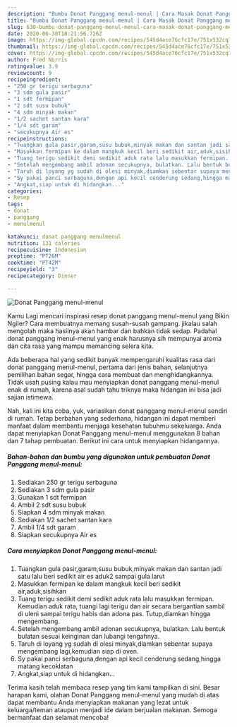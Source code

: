 ```yaml
---
description: "Bumbu Donat Panggang menul-menul | Cara Masak Donat Panggang menul-menul Yang Enak Dan Lezat"
title: "Bumbu Donat Panggang menul-menul | Cara Masak Donat Panggang menul-menul Yang Enak Dan Lezat"
slug: 630-bumbu-donat-panggang-menul-menul-cara-masak-donat-panggang-menul-menul-yang-enak-dan-lezat
date: 2020-06-30T18:21:56.726Z
image: https://img-global.cpcdn.com/recipes/545d4ace76cfc17e/751x532cq70/donat-panggang-menul-menul-foto-resep-utama.jpg
thumbnail: https://img-global.cpcdn.com/recipes/545d4ace76cfc17e/751x532cq70/donat-panggang-menul-menul-foto-resep-utama.jpg
cover: https://img-global.cpcdn.com/recipes/545d4ace76cfc17e/751x532cq70/donat-panggang-menul-menul-foto-resep-utama.jpg
author: Fred Norris
ratingvalue: 3.9
reviewcount: 9
recipeingredient:
- "250 gr terigu serbaguna"
- "3 sdm gula pasir"
- "1 sdt fermipan"
- "2 sdt susu bubuk"
- "4 sdm minyak makan"
- "1/2 sachet santan kara"
- "1/4 sdt garam"
- "secukupnya Air es"
recipeinstructions:
- "Tuangkan gula pasir,garam,susu bubuk,minyak makan dan santan jadi satu lalu beri sedikit air es aduk2 sampai gula larut"
- "Masukkan fermipan ke dalam mangkuk kecil beri sedikit air,aduk,sisihkan"
- "Tuang terigu sedikit demi sedikit aduk rata lalu masukkan fermipan. Kemudian aduk rata, tuangi lagi terigu dan air secara bergantian sambil di uleni sampai terigu habis dan adona pas. Tutup,diamkan hingga mengembang."
- "Setelah mengembang ambil adonan secukupnya, bulatkan. Lalu bentuk bulatan sesuai keinginan dan lubangi tengahnya."
- "Taruh di loyang yg sudah di olesi minyak,diamkan sebentar supaya mengembang lagi,kemudian siap di oven."
- "Sy pakai panci serbaguna,dengan api kecil cenderung sedang,hingga matang kecoklatan"
- "Angkat,siap untuk di hidangkan..."
categories:
- Resep
tags:
- donat
- panggang
- menulmenul

katakunci: donat panggang menulmenul 
nutrition: 131 calories
recipecuisine: Indonesian
preptime: "PT26M"
cooktime: "PT42M"
recipeyield: "3"
recipecategory: Dinner

---
```



![Donat Panggang menul-menul](https://img-global.cpcdn.com/recipes/545d4ace76cfc17e/751x532cq70/donat-panggang-menul-menul-foto-resep-utama.jpg)

Kamu Lagi mencari inspirasi resep donat panggang menul-menul yang Bikin Ngiler? Cara membuatnya memang susah-susah gampang. jikalau salah mengolah maka hasilnya akan hambar dan bahkan tidak sedap. Padahal donat panggang menul-menul yang enak harusnya sih mempunyai aroma dan cita rasa yang mampu memancing selera kita.

Ada beberapa hal yang sedikit banyak mempengaruhi kualitas rasa dari donat panggang menul-menul, pertama dari jenis bahan, selanjutnya pemilihan bahan segar, hingga cara membuat dan menghidangkannya. Tidak usah pusing kalau mau menyiapkan donat panggang menul-menul enak di rumah, karena asal sudah tahu triknya maka hidangan ini bisa jadi sajian istimewa.




Nah, kali ini kita coba, yuk, variasikan donat panggang menul-menul sendiri di rumah. Tetap berbahan yang sederhana, hidangan ini dapat memberi manfaat dalam membantu menjaga kesehatan tubuhmu sekeluarga. Anda dapat menyiapkan Donat Panggang menul-menul menggunakan 8 bahan dan 7 tahap pembuatan. Berikut ini cara untuk menyiapkan hidangannya.

<!--inarticleads1-->

##### Bahan-bahan dan bumbu yang digunakan untuk pembuatan Donat Panggang menul-menul:

1. Sediakan 250 gr terigu serbaguna
1. Sediakan 3 sdm gula pasir
1. Gunakan 1 sdt fermipan
1. Ambil 2 sdt susu bubuk
1. Siapkan 4 sdm minyak makan
1. Sediakan 1/2 sachet santan kara
1. Ambil 1/4 sdt garam
1. Siapkan secukupnya Air es




<!--inarticleads2-->

##### Cara menyiapkan Donat Panggang menul-menul:

1. Tuangkan gula pasir,garam,susu bubuk,minyak makan dan santan jadi satu lalu beri sedikit air es aduk2 sampai gula larut
1. Masukkan fermipan ke dalam mangkuk kecil beri sedikit air,aduk,sisihkan
1. Tuang terigu sedikit demi sedikit aduk rata lalu masukkan fermipan. Kemudian aduk rata, tuangi lagi terigu dan air secara bergantian sambil di uleni sampai terigu habis dan adona pas. Tutup,diamkan hingga mengembang.
1. Setelah mengembang ambil adonan secukupnya, bulatkan. Lalu bentuk bulatan sesuai keinginan dan lubangi tengahnya.
1. Taruh di loyang yg sudah di olesi minyak,diamkan sebentar supaya mengembang lagi,kemudian siap di oven.
1. Sy pakai panci serbaguna,dengan api kecil cenderung sedang,hingga matang kecoklatan
1. Angkat,siap untuk di hidangkan...




Terima kasih telah membaca resep yang tim kami tampilkan di sini. Besar harapan kami, olahan Donat Panggang menul-menul yang mudah di atas dapat membantu Anda menyiapkan makanan yang lezat untuk keluarga/teman ataupun menjadi ide dalam berjualan makanan. Semoga bermanfaat dan selamat mencoba!

